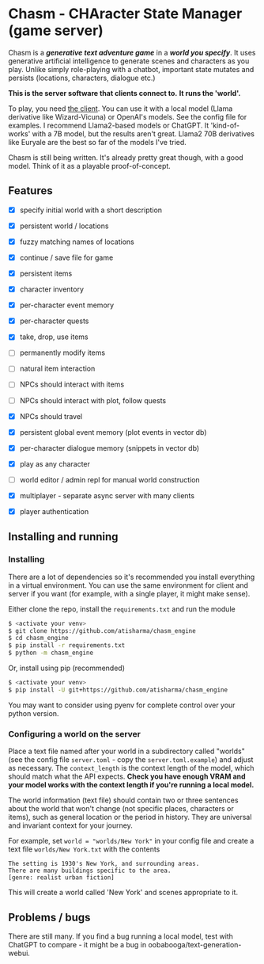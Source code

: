 # Chasm - CHAracter State Manager (game server)

Chasm is a ***generative text adventure game*** in a ***world you
specify***. It uses generative artificial intelligence to generate
scenes and characters as you play. Unlike simply role-playing with a
chatbot, important state mutates and persists (locations, characters,
dialogue etc.)

**This is the server software that clients connect to.**
**It runs the 'world'.**

To play, you need [the client](https://github.com/atisharma/chasm). You can use it with a local model
(Llama derivative like Wizard-Vicuna) or OpenAI's models. See the
config file for examples. I recommend Llama2-based models or ChatGPT.
It 'kind-of-works' with a 7B model, but the results aren't great.
Llama2 70B derivatives like Euryale are the best so far of the models
I've tried.

Chasm is still being written. It's already pretty great though,
with a good model. Think of it as a playable proof-of-concept.


## Features

* [x] specify initial world with a short description
* [x] persistent world / locations
* [x] fuzzy matching names of locations
* [x] continue / save file for game
* [x] persistent items
* [x] character inventory
* [x] per-character event memory
* [x] per-character quests
* [x] take, drop, use items
* [ ] permanently modify items
* [ ] natural item interaction
* [ ] NPCs should interact with items
* [ ] NPCs should interact with plot, follow quests
* [x] NPCs should travel
* [x] persistent global event memory (plot events in vector db)
* [x] per-character dialogue memory (snippets in vector db)
* [x] play as any character
* [ ] world editor / admin repl for manual world construction
* [x] multiplayer - separate async server with many clients
* [x] player authentication


## Installing and running

### Installing

There are a lot of dependencies so it's recommended you install everything in a
virtual environment. You can use the same environment for client and server if
you want (for example, with a single player, it might make sense).

Either clone the repo, install
the `requirements.txt` and run the module
```bash
$ <activate your venv>
$ git clone https://github.com/atisharma/chasm_engine
$ cd chasm_engine
$ pip install -r requirements.txt
$ python -m chasm_engine
```

Or, install using pip (recommended)
```bash
$ <activate your venv>
$ pip install -U git+https://github.com/atisharma/chasm_engine
```

You may want to consider using pyenv for complete control over your python
version.


### Configuring a world on the server

Place a text file named after your world in a subdirectory called "worlds" (see
the config file `server.toml` - copy the `server.toml.example`) and adjust as
necessary. The `context_length` is the context length of the model, which
should match what the API expects. **Check you have enough VRAM and your model
works with the context length if you're running a local model.**

The world information (text file) should contain two or three
sentences about the world that won't change (not specific places,
characters or items), such as general location or the period in
history. They are universal and invariant context for your journey.

For example, set `world = "worlds/New York"` in your config file
and create a text file `worlds/New York.txt` with the contents
```
The setting is 1930's New York, and surrounding areas.
There are many buildings specific to the area.
[genre: realist urban fiction]
```
This will create a world called 'New York' and scenes appropriate to it.


## Problems / bugs

There are still many. If you find a bug running a local model, test with
ChatGPT to compare - it might be a bug in oobabooga/text-generation-webui.
